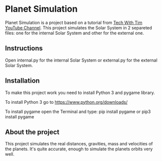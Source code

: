 # Planet Simulation

Planet Simulation is a project based on a tutorial from <a href="https://www.youtube.com/@TechWithTim">Tech With Tim YouTube Channel</a>. This project simulates the Solar System in 2 separeted files: one for the internal Solar System and other for the external one.

## Instructions

Open internal.py for the internal Solar System or external.py for the external Solar System.

## Installation

To make this project work you need to install Python 3 and pygame library.

To install Python 3 go to https://www.python.org/downloads/

To install pygame open the Terminal and type: 
pip install pygame
or
pip3 install pygame

## About the project

This project simulates the real distances, gravities, mass and velocities of the planets. It's quite accurate, enough to simulate the planets orbits very well.

